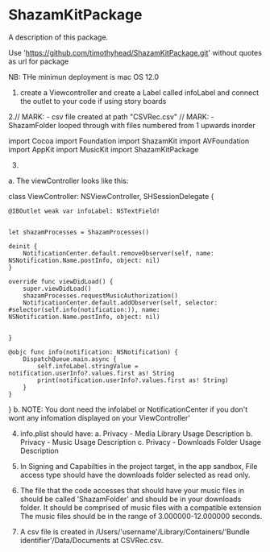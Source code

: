 # ShazamKitPackage



A description of this package.

Use 'https://github.com/timothyhead/ShazamKitPackage.git' without quotes as url for package

NB: THe minimun deployment is mac OS 12.0


  1. create a Viewcontroller and create a Label called infoLabel and connect the outlet to your code if using story boards
  
  2.// MARK: - csv file created at path "CSVRec.csv"
// MARK: - ShazamFolder looped through with files numbered from 1 upwards inorder


import Cocoa
import Foundation
import ShazamKit
import AVFoundation
import AppKit
import MusicKit
import ShazamKitPackage

3.
a. The viewController looks like this:

class ViewController: NSViewController, SHSessionDelegate {
    
    
    @IBOutlet weak var infoLabel: NSTextField!
    
    
    let shazamProcesses = ShazamProcesses()
    
    deinit {
        NotificationCenter.default.removeObserver(self, name: NSNotification.Name.postInfo, object: nil)
    }
    
    override func viewDidLoad() {
        super.viewDidLoad()
        shazamProcesses.requestMusicAuthorization()
        NotificationCenter.default.addObserver(self, selector: #selector(self.info(notification:)), name: NSNotification.Name.postInfo, object: nil)
       
        
    }
 
    @objc func info(notification: NSNotification) {
        DispatchQueue.main.async {
            self.infoLabel.stringValue = notification.userInfo?.values.first as! String
            print(notification.userInfo?.values.first as! String)
        }
    }
    
}
b. NOTE: You dont need the infolabel or NotificationCenter if you don't wont any infomation displayed on your ViewController'

4. info.plist should have:
 a. Privacy - Media Library Usage Description
 b. Privacy - Music Usage Description
 c. Privacy - Downloads Folder Usage Description
 5. In Signing and Capabilties in the project target, in the app sandbox, File access type should have the downloads folder selected as read only.
 6. The file that the code accesses that should have your
 music files in should be called  'ShazamFolder' and should be in your downloads folder. It should be comprised of music files with a compatible extension The music files should be  in the range of 3.000000-12.000000 seconds.
 
 7. A csv file is created in /Users/'username'/Library/Containers/'Bundle identifier'/Data/Documents at CSVRec.csv.
